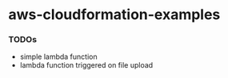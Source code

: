 # aws-cloudformation-examples

### TODOs
* simple lambda function
* lambda function triggered on file upload
